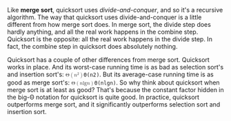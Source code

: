 <p>Like <b>merge sort</b>, quicksort uses <i>divide-and-conquer</i>, and so it's a recursive algorithm. The way that quicksort uses divide-and-conquer is a little different from how merge sort does. In merge sort, the divide step does hardly anything, and all the real work happens in the combine step. Quicksort is the opposite: all the real work happens in the divide step. In fact, the combine step in quicksort does absolutely nothing.</p>

<p>Quicksort has a couple of other differences from merge sort. Quicksort works in place. And its worst-case running time is as bad as selection sort's and insertion sort's: <code class="latex" data-math-formula="\Theta(n^2)" data-math-type="katex"><span class="katex-holder"><span class="katex"><span class="katex-mathml"><math><semantics><mrow><mi mathvariant="normal">Θ</mi><mo>(</mo><msup><mi>n</mi><mn>2</mn></msup><mo>)</mo></mrow><annotation encoding="application/x-tex">\Theta(n^2)</annotation></semantics></math></span><span class="katex-html" aria-hidden="true"><span class="strut" style="height: 0.814108em;"></span><span class="strut bottom" style="height: 1.06411em; vertical-align: -0.25em;"></span><span class="base textstyle uncramped"><span class="mord">Θ</span><span class="mopen">(</span><span class="mord"><span class="mord mathit">n</span><span class="vlist"><span class="" style="top: -0.363em; margin-right: 0.05em;"><span class="fontsize-ensurer reset-size5 size5"><span class="" style="font-size: 0em;">&#8203;</span></span><span class="reset-textstyle scriptstyle uncramped"><span class="mord">2</span></span></span><span class="baseline-fix"><span class="fontsize-ensurer reset-size5 size5"><span class="" style="font-size: 0em;">&#8203;</span></span>&#8203;</span></span></span><span class="mclose">)</span></span></span></span></span><span class="mathjax-holder"></span></code>. But its average-case running time is as good as merge sort's: <code class="latex" data-math-formula="\Theta(n \lg n)" data-math-type="katex"><span class="katex-holder"><span class="katex"><span class="katex-mathml"><math><semantics><mrow><mi mathvariant="normal">Θ</mi><mo>(</mo><mi>n</mi><mi>lg</mi><mi>n</mi><mo>)</mo></mrow><annotation encoding="application/x-tex">\Theta(n \lg n)</annotation></semantics></math></span><span class="katex-html" aria-hidden="true"><span class="strut" style="height: 0.75em;"></span><span class="strut bottom" style="height: 1em; vertical-align: -0.25em;"></span><span class="base textstyle uncramped"><span class="mord">Θ</span><span class="mopen">(</span><span class="mord mathit">n</span><span class="mop">l<span style="margin-right: 0.01389em;">g</span></span><span class="mord mathit">n</span><span class="mclose">)</span></span></span></span></span><span class="mathjax-holder"></span></code>. So why think about quicksort when merge sort is at least as good? That's because the constant factor hidden in the big-Θ notation for quicksort is quite good. In practice, quicksort outperforms merge sort, and it significantly outperforms selection sort and insertion sort.</p>
